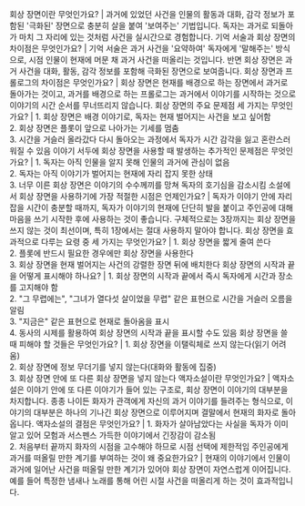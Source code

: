 회상 장면이란 무엇인가요?	| 과거에 있었던 사건을 인물의 활동과 대화, 감각 정보가 포함된 '극화된' 장면으로 충분히 살을 붙여 '보여주는' 기법입니다. 독자는 과거로 되돌아가 마치 그 자리에 있는 것처럼 사건을 실시간으로 경험합니다.
기억 서술과 회상 장면의 차이점은 무엇인가요?	| 기억 서술은 과거 사건을 '요약하여' 독자에게 '말해주는' 방식으로, 시점 인물이 현재에 머문 채 과거 사건을 떠올리는 것입니다. 반면 회상 장면은 과거 사건을 대화, 활동, 감각 정보를 포함해 극화된 장면으로 보여줍니다.
회상 장면과 프롤로그의 차이점은 무엇인가요?	| 회상 장면은 현재를 배경으로 하는 장면에서 과거로 돌아가는 것이고, 과거를 배경으로 하는 프롤로그는 과거에서 이야기를 시작하는 것으로 이야기의 시간 순서를 무너뜨리지 않습니다.
회상 장면의 주요 문제점 세 가지는 무엇인가요?	| 1. 회상 장면은 배경 이야기로, 독자는 현재 벌어지는 사건을 보고 싶어함<br/>2. 회상 장면은 플롯이 앞으로 나아가는 기세를 멈춤<br/>3. 시간을 거슬러 올라갔다 다시 돌아오는 과정에서 독자가 시간 감각을 잃고 혼란스러워질 수 있음
이야기 서두에 회상 장면을 사용할 때 발생하는 추가적인 문제점은 무엇인가요?	| 1. 독자는 아직 인물을 알지 못해 인물의 과거에 관심이 없음<br/>2. 독자는 아직 이야기가 벌어지는 현재에 자리 잡지 못한 상태<br/>3. 너무 이른 회상 장면은 이야기의 수수께끼를 망쳐 독자의 호기심을 감소시킴
소설에서 회상 장면을 사용하기에 가장 적절한 시점은 언제인가요?	| 독자가 이야기 안에 자리 잡을 시간이 충분할 때까지, 독자가 이야기의 현재에 단단히 발을 붙이고 주인공에 대해 마음을 쓰기 시작한 후에 사용하는 것이 좋습니다. 구체적으로는 3장까지는 회상 장면을 쓰지 않는 것이 최선이며, 특히 1장에서는 절대 사용하지 말아야 합니다.
회상 장면을 효과적으로 다루는 요령 중 세 가지는 무엇인가요?	| 1. 회상 장면을 짧게 줄여 쓴다<br/>2. 플롯에 반드시 필요한 경우에만 회상 장면을 사용한다<br/>3. 회상 장면을 현재 벌어지는 사건의 강렬한 장면 뒤에 배치한다
회상 장면의 시작과 끝을 어떻게 표시해야 하나요?	| 1. 회상 장면의 시작과 끝에서 즉시 독자에게 시간과 장소를 고지해야 함<br/>2. "그 무렵에는", "그녀가 열다섯 살이었을 무렵" 같은 표현으로 시간을 거슬러 오름을 알림<br/>3. "지금은" 같은 표현으로 현재로 돌아옴을 표시<br/>4. 동사의 시제를 활용하여 회상 장면의 시작과 끝을 표시할 수도 있음
회상 장면을 쓸 때 피해야 할 것들은 무엇인가요?	| 1. 회상 장면을 이탤릭체로 쓰지 않는다(읽기 어려움)<br/>2. 회상 장면에 정보 무더기를 넣지 않는다(대화와 활동에 집중)<br/>3. 회상 장면 안에 또 다른 회상 장면을 넣지 않는다
액자소설이란 무엇인가요?	| 액자소설은 이야기 안에 또 다른 이야기가 들어 있는 구조로, 회상 장면이 이야기의 대부분을 차지합니다. 종종 나이든 화자가 관객에게 자신의 과거 이야기를 들려주는 형식으로, 이야기의 대부분은 하나의 기나긴 회상 장면으로 이루어지며 결말에서 현재의 화자로 돌아옵니다.
액자소설의 결점은 무엇인가요?	| 1. 화자가 살아남았다는 사실을 독자가 이미 알고 있어 모험과 서스펜스 가득한 이야기에서 긴장감이 감소됨<br/>2. 처음부터 끝까지 화자의 시점을 고수해야 하므로 시점 선택에 제한적임
주인공에게 과거를 떠올릴 만한 계기를 부여하는 것이 왜 중요한가요?	| 현재의 이야기에서 인물이 과거에 일어난 사건을 떠올릴 만한 계기가 있어야 회상 장면이 자연스럽게 이어집니다. 예를 들어 특정한 냄새나 노래를 통해 어린 시절 사건을 떠올리게 하는 것이 효과적입니다.